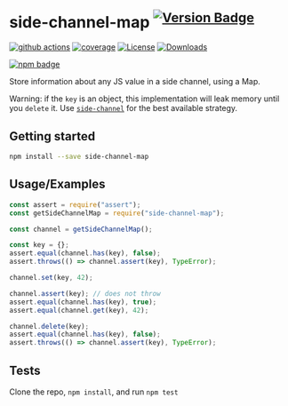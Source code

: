 # side-channel-map <sup>[![Version Badge][npm-version-svg]][package-url]</sup>

[![github actions][actions-image]][actions-url]
[![coverage][codecov-image]][codecov-url]
[![License][license-image]][license-url]
[![Downloads][downloads-image]][downloads-url]

[![npm badge][npm-badge-png]][package-url]

Store information about any JS value in a side channel, using a Map.

Warning: if the `key` is an object, this implementation will leak memory until you `delete` it.
Use [`side-channel`](https://npmjs.com/side-channel) for the best available strategy.

## Getting started

```sh
npm install --save side-channel-map
```

## Usage/Examples

```js
const assert = require("assert");
const getSideChannelMap = require("side-channel-map");

const channel = getSideChannelMap();

const key = {};
assert.equal(channel.has(key), false);
assert.throws(() => channel.assert(key), TypeError);

channel.set(key, 42);

channel.assert(key); // does not throw
assert.equal(channel.has(key), true);
assert.equal(channel.get(key), 42);

channel.delete(key);
assert.equal(channel.has(key), false);
assert.throws(() => channel.assert(key), TypeError);
```

## Tests

Clone the repo, `npm install`, and run `npm test`

[package-url]: https://npmjs.org/package/side-channel-map
[npm-version-svg]: https://versionbadg.es/ljharb/side-channel-map.svg
[deps-svg]: https://david-dm.org/ljharb/side-channel-map.svg
[deps-url]: https://david-dm.org/ljharb/side-channel-map
[dev-deps-svg]: https://david-dm.org/ljharb/side-channel-map/dev-status.svg
[dev-deps-url]: https://david-dm.org/ljharb/side-channel-map#info=devDependencies
[npm-badge-png]: https://nodei.co/npm/side-channel-map.png?downloads=true&stars=true
[license-image]: https://img.shields.io/npm/l/side-channel-map.svg
[license-url]: LICENSE
[downloads-image]: https://img.shields.io/npm/dm/side-channel-map.svg
[downloads-url]: https://npm-stat.com/charts.html?package=side-channel-map
[codecov-image]: https://codecov.io/gh/ljharb/side-channel-map/branch/main/graphs/badge.svg
[codecov-url]: https://app.codecov.io/gh/ljharb/side-channel-map/
[actions-image]: https://img.shields.io/endpoint?url=https://github-actions-badge-u3jn4tfpocch.runkit.sh/ljharb/side-channel-map
[actions-url]: https://github.com/ljharb/side-channel-map/actions
